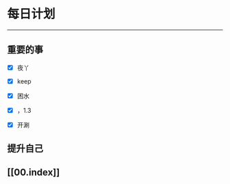 
# 每日计划
---
## 重要的事

- [x]    夜丫
- [x]   keep
- [x]  困水
- [x] ，1.3
- [x] 开涮



## 提升自己

  



## [[00.index]]










